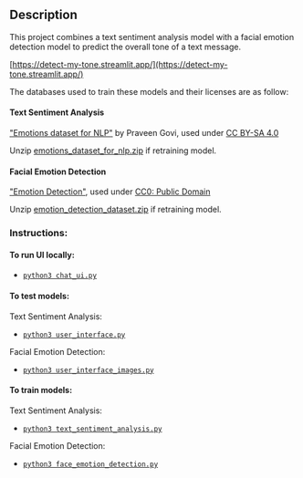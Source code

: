 ## Description
This project combines a text sentiment analysis model with a facial emotion detection model to predict the overall tone of a text message.

[https://detect-my-tone.streamlit.app/](https://detect-my-tone.streamlit.app/)

The databases used to train these models and their licenses are as follow:

#### Text Sentiment Analysis
["Emotions dataset for NLP"](https://www.kaggle.com/datasets/praveengovi/emotions-dataset-for-nlp) by Praveen Govi, used under [CC BY-SA 4.0](https://creativecommons.org/licenses/by-sa/4.0/)

Unzip [emotions_dataset_for_nlp.zip](emotions_dataset_for_nlp.zip) if retraining model.

#### Facial Emotion Detection
["Emotion Detection"](https://www.kaggle.com/datasets/ananthu017/emotion-detection-fer/data), used under [CC0: Public Domain](https://creativecommons.org/publicdomain/zero/1.0/)

Unzip [emotion_detection_dataset.zip](emotion_detection_dataset.zip) if retraining model.

### Instructions:

#### To run UI locally:
  - [```python3 chat_ui.py```](chat_ui.py)

#### To test models:
Text Sentiment Analysis:
  - [```python3 user_interface.py```](user_interface.py)

Facial Emotion Detection:
  - [```python3 user_interface_images.py```](user_interface_images.py)

#### To train models:
Text Sentiment Analysis:
  - [```python3 text_sentiment_analysis.py```](text_sentiment_analysis.py)

Facial Emotion Detection:
  - [```python3 face_emotion_detection.py```](face_emotion_detection.py)



